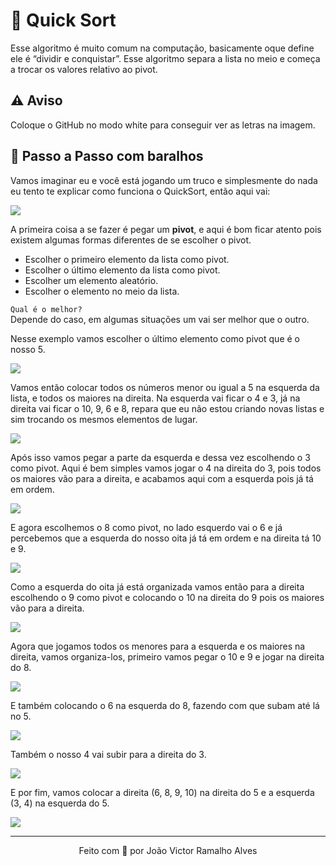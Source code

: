# 🔢 Quick Sort
Esse algoritmo é muito comum na computação, basicamente oque define ele é “dividir e conquistar”. Esse algoritmo separa a lista no meio e começa a trocar os valores relativo ao pivot.

## ⚠ Aviso
Coloque o GitHub no modo white para conseguir ver as letras na imagem.

## 🐾 Passo a Passo com baralhos
Vamos imaginar eu e você está jogando um truco e simplesmente do nada eu tento te explicar como funciona o QuickSort, então aqui vai:

<img src="https://ik.imagekit.io/dwei78ukbe/separacao0_LG2Fca54y.png" />

A primeira coisa a se fazer é pegar um **pivot**, e aqui é bom ficar atento pois existem algumas formas diferentes de se escolher o pivot.
  - Escolher o primeiro elemento da lista como  pivot.
  - Escolher o último elemento da lista como  pivot.
  - Escolher um elemento aleatório.
  - Escolher o elemento no meio da lista.

`Qual é o melhor?` </br>
Depende do caso, em algumas situações um vai ser melhor que o outro.

Nesse exemplo vamos escolher o último elemento como pivot que é o nosso 5.

<img src="https://ik.imagekit.io/dwei78ukbe/separacao1_TtbmipxPJR.png" />

Vamos então colocar todos os números menor ou igual a 5 na esquerda da lista, e todos os maiores na direita.
Na esquerda vai ficar o 4 e 3, já na direita vai ficar o 10, 9, 6 e 8, repara que eu não estou criando novas listas e sim trocando os mesmos elementos de lugar.

<img src="https://ik.imagekit.io/dwei78ukbe/separacao2_hJ8VpDZDxh.png" />

Após isso vamos pegar a parte da esquerda e dessa vez escolhendo o 3 como pivot.
Aqui é bem simples vamos jogar o 4 na direita do 3, pois todos os maiores vão para a direita, e acabamos aqui com a esquerda pois já tá em ordem.

<img src="https://ik.imagekit.io/dwei78ukbe/separacao3_KWJofRtAk.png" />

E agora escolhemos o 8 como pivot, no lado esquerdo vai o 6 e já percebemos que a esquerda do nosso oita já tá em ordem e na direita tá 10 e 9.

<img src="https://ik.imagekit.io/dwei78ukbe/separacao4_qxNddZrOH.png" />

Como a esquerda do oita já está organizada vamos então para a direita escolhendo o 9 como pivot e colocando o 10 na direita do 9 pois os maiores vão para a direita.

<img src="https://ik.imagekit.io/dwei78ukbe/separacao5_KGx_MXn6P8.png" />

Agora que jogamos todos os menores para a esquerda e os maiores na direita, vamos organiza-los, primeiro vamos pegar o 10 e 9 e jogar na direita do 8.

<img src="https://ik.imagekit.io/dwei78ukbe/separacao4_qxNddZrOH.png" />

E também colocando o 6 na esquerda do 8, fazendo com que subam até lá no 5.

<img src="https://ik.imagekit.io/dwei78ukbe/organizacao2_w0PFJKQNNP.png" />

Também o nosso 4 vai subir para a direita do 3.

<img src="https://ik.imagekit.io/dwei78ukbe/organizacao3_48oCx2XYL7.png" />

E por fim, vamos colocar a direita (6, 8, 9, 10) na direita do 5 e a esquerda (3, 4) na esquerda do 5.

<img src="https://ik.imagekit.io/dwei78ukbe/organizacao4_tmOne2Y0Cu.png" />

---
<p align="center">Feito com 💚 por João Victor Ramalho Alves</p>